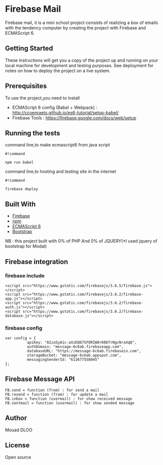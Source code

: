 # Firebase Mail #

Firebase mail, it is a mini school project consists of realizing a box of emails with the tendency computer by creating the project with Firebase and ECMAScript 6.

## Getting Started ##

These instructions will get you a copy of the project up and running on your local machine for development and testing purposes. See deployment for notes on how to deploy the project on a live system.

## Prerequisites ##

To use the project,you need to install

* ECMAScript 6 config (Babel + Webpack) : 
  http://ccoenraets.github.io/es6-tutorial/setup-babel/
* Firebase Tools : 
  https://firebase.google.com/docs/web/setup



## Running the tests ##

command line,to make ecmascript6 from java script
 
```
#!command

npm run babel
```
command line,to hosting and testing site in the internet

```
#!command

firebase deploy
```

## Built With ##

* [Firebase](https://firebase.google.com/) 
* [npm](https://docs.npmjs.com/) 
* [ECMAScript 6](http://es6-features.org/#Constants) 
* [Bootstrap](http://getbootstrap.com/) 

NB : this project built with 0% of PHP And 0% of JQUERY(*I used jquery of bootstrap for Modal)

## Firebase integration ##

### firebase include ###

```
<script src="https://www.gstatic.com/firebasejs/3.6.5/firebase.js"></script>
<script src="https://www.gstatic.com/firebasejs/3.6.2/firebase-app.js"></script>
<script src="https://www.gstatic.com/firebasejs/3.6.2/firebase-auth.js"></script>
<script src="https://www.gstatic.com/firebasejs/3.6.2/firebase-database.js"></script>
```

### firebase config ###


```
var config = {
          apiKey: "AIzaSyA1c-aXzEQ67SFORIW8rK0bTrNgcNraXqQ",
          authDomain: "message-6c6ab.firebaseapp.com",
          databaseURL: "https://message-6c6ab.firebaseio.com",
          storageBucket: "message-6c6ab.appspot.com",
          messagingSenderId: "613677558045"
};
```

## Firebase Message API ##


```
FB.send = function (from) : for send a mail 
FB.resend = function (from) : for update a mail
FB.inbox = function (usermail) : for show received message 
FB.sentmail = function (usermail) : for show sended message 
```

## Author ##

Mouad DLOO 

## License ##

Open source
